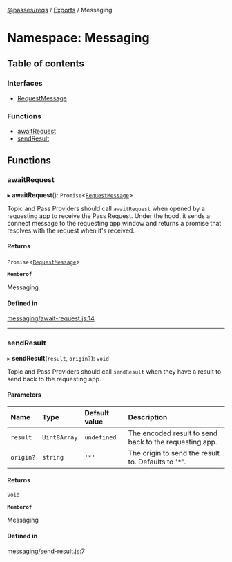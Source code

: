 [@passes/reqs](../README.md) / [Exports](../modules.md) / Messaging

# Namespace: Messaging

## Table of contents

### Interfaces

- [RequestMessage](../interfaces/Messaging.RequestMessage.md)

### Functions

- [awaitRequest](Messaging.md#awaitrequest)
- [sendResult](Messaging.md#sendresult)

## Functions

### awaitRequest

▸ **awaitRequest**(): `Promise`\<[`RequestMessage`](../interfaces/Messaging.RequestMessage.md)\>

Topic and Pass Providers should call `awaitRequest` when opened by a requesting app to receive the Pass Request.
Under the hood, it sends a connect message to the requesting app window and returns a promise that resolves with the request when it's received.

#### Returns

`Promise`\<[`RequestMessage`](../interfaces/Messaging.RequestMessage.md)\>

**`Memberof`**

Messaging

#### Defined in

[messaging/await-request.js:14](https://github.com/passes-org/passes/blob/2c0dfa5/packages/reqs/src/messaging/await-request.js#L14)

___

### sendResult

▸ **sendResult**(`result`, `origin?`): `void`

Topic and Pass Providers should call `sendResult` when they have a result to send back to the requesting app.

#### Parameters

| Name | Type | Default value | Description |
| :------ | :------ | :------ | :------ |
| `result` | `Uint8Array` | `undefined` | The encoded result to send back to the requesting app. |
| `origin?` | `string` | `'*'` | The origin to send the result to. Defaults to '*'. |

#### Returns

`void`

**`Memberof`**

Messaging

#### Defined in

[messaging/send-result.js:7](https://github.com/passes-org/passes/blob/2c0dfa5/packages/reqs/src/messaging/send-result.js#L7)

